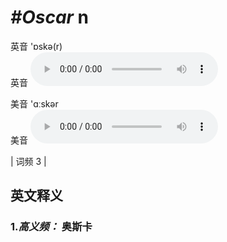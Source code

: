 # ***\#Oscar*** n
英音 'ɒskə(r)  
英音
<audio src="./media/Oscar-B.aac" controls="controls"></audio>

美音 'ɑːskər  
美音
<audio src="./media/Oscar.aac" controls="controls"></audio>



| 词频 3 |  

英文释义
---
### 1.*高义频：* **奥斯卡**  


